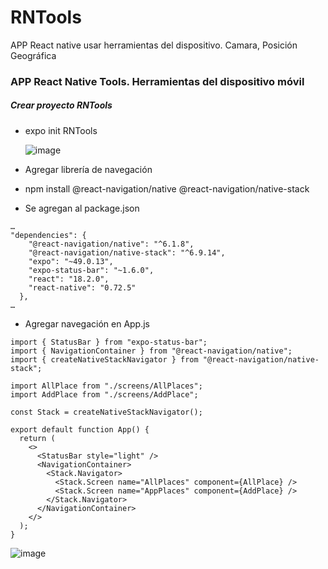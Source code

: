 # RNTools
APP React native usar herramientas del dispositivo. Camara, Posición Geográfica

### APP React Native Tools. Herramientas del dispositivo móvil

##### Crear proyecto RNTools
* expo init RNTools

  ![image](https://github.com/wlopera/RNTools/assets/7141537/9d66778d-796c-4082-9f4d-caeef2bac4fc)

* Agregar librería de navegación
* npm install @react-navigation/native @react-navigation/native-stack
* Se agregan al package.json

```
…
"dependencies": {
    "@react-navigation/native": "^6.1.8",
    "@react-navigation/native-stack": "^6.9.14",
    "expo": "~49.0.13",
    "expo-status-bar": "~1.6.0",
    "react": "18.2.0",
    "react-native": "0.72.5"
  },
…
```

* Agregar navegación en App.js

```
import { StatusBar } from "expo-status-bar";
import { NavigationContainer } from "@react-navigation/native";
import { createNativeStackNavigator } from "@react-navigation/native-stack";

import AllPlace from "./screens/AllPlaces";
import AddPlace from "./screens/AddPlace";

const Stack = createNativeStackNavigator();

export default function App() {
  return (
    <>
      <StatusBar style="light" />
      <NavigationContainer>
        <Stack.Navigator>
          <Stack.Screen name="AllPlaces" component={AllPlace} />
          <Stack.Screen name="AppPlaces" component={AddPlace} />
        </Stack.Navigator>
      </NavigationContainer>
    </>
  );
}
```

![image](https://github.com/wlopera/RNTools/assets/7141537/4a379762-b144-4b4b-9dd4-1d4623effb00)

